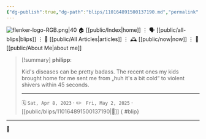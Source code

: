 ```yaml
---
{"dg-publish":true,"dg-path":"blips/110164891500137190.md","permalink":"/blips/110164891500137190/","title":"philipp on mastodon @ 2023-04-08","created":"2023-04-08T19:40:41","updated":"2025-05-02T08:50:43"}
---
```



<div class="transclusion internal-embed is-loaded"><div class="markdown-embed">




![flenker-logo-RGB.png|40](/img/user/attachments/flenker-logo-RGB.png)
🏠 [[public/Index\|home]]  ⋮ 🗣️ [[public/all-blips\|blips]] ⋮  📝 [[public/All Articles\|articles]]  ⋮ 🕰️ [[public/now\|now]] ⋮ 🪪 [[public/About Me\|about me]]


</div></div>


> [!summary] **philipp**:
>
> Kid's diseases can be pretty badass. The recent ones my kids brought home for me sent me from „huh it's a bit cold“ to violent shivers within 45 seconds.
> - - -
>
> 🗓️ <code>Sat, Apr 8, 2023</code>  · ✏️ <code> Fri, May 2, 2025</code>  · [[public/blips/110164891500137190\|🔗]]
{ #blip}


- - -

 👾
